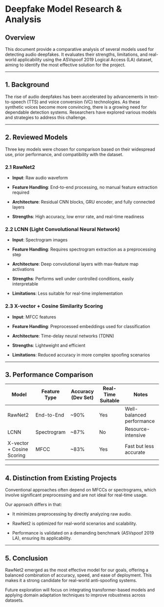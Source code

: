 # **Deepfake Model Research & Analysis**

## **Overview**

This document provide a comparative analysis of several models used for detecting audio deepfakes. It evaluates their strengths, limitations, and real-world applicability using the ASVspoof 2019 Logical Access (LA) dataset, aiming to identify the most effective solution for the project.

---

## **1\. Background**

The rise of audio deepfakes has been accelerated by advancements in text-to-speech (TTS) and voice conversion (VC) technologies. As these synthetic voices become more convincing, there is a growing need for dependable detection systems. Researchers have explored various models and strategies to address this challenge.

---

## **2\. Reviewed Models**

Three key models were chosen for comparison based on their widespread use, prior performance, and compatibility with the dataset.

### **2.1 RawNet2**

* **Input**: Raw audio waveform

* **Feature Handling**: End-to-end processing, no manual feature extraction required

* **Architecture**: Residual CNN blocks, GRU encoder, and fully connected layers

* **Strengths**: High accuracy, low error rate, and real-time readiness

### **2.2 LCNN (Light Convolutional Neural Network)**

* **Input**: Spectrogram images

* **Feature Handling**: Requires spectrogram extraction as a preprocessing step

* **Architecture**: Deep convolutional layers with max-feature map activations

* **Strengths**: Performs well under controlled conditions, easily interpretable

* **Limitations**: Less suitable for real-time implementation

### **2.3 X-vector \+ Cosine Similarity Scoring**

* **Input**: MFCC features

* **Feature Handling**: Preprocessed embeddings used for classification

* **Architecture**: Time-delay neural networks (TDNN)

* **Strengths**: Lightweight and efficient

* **Limitations**: Reduced accuracy in more complex spoofing scenarios

---

## **3\. Performance Comparison**

| Model | Feature Type | Accuracy (Dev Set) | Real-Time Suitable | Notes |
| ----- | ----- | ----- | ----- | ----- |
| RawNet2 | End-to-End | \~90% | Yes | Well-balanced performance |
| LCNN | Spectrogram | \~87% | No | Resource-intensive |
| X-vector \+ Cosine Scoring | MFCC | \~83% | Yes | Fast but less accurate |

---

## **4\. Distinction from Existing Projects**

Conventional approaches often depend on MFCCs or spectrograms, which involve significant preprocessing and are not ideal for real-time usage.

Our approach differs in that:

* It minimizes preprocessing by directly analyzing raw audio.

* RawNet2 is optimized for real-world scenarios and scalability.

* Performance is validated on a demanding benchmark (ASVspoof 2019 LA), ensuring its applicability.

---

## **5\. Conclusion**

RawNet2 emerged as the most effective model for our goals, offering a balanced combination of accuracy, speed, and ease of deployment. This makes it a strong candidate for real-world anti-spoofing systems.

Future exploration will focus on integrating transformer-based models and applying domain adaptation techniques to improve robustness across datasets.

